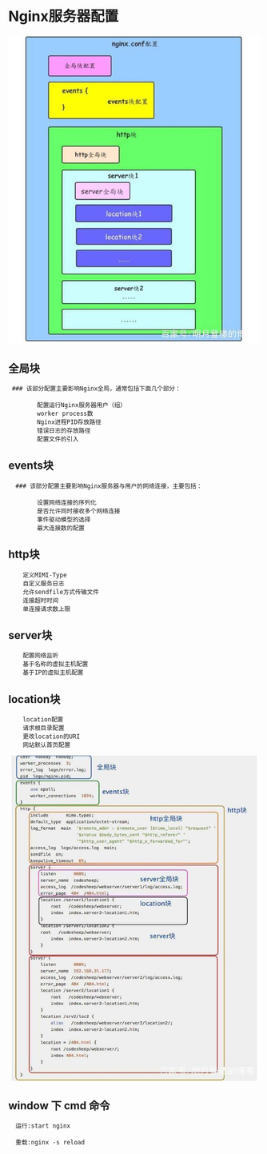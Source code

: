 # Nginx服务器配置

  ![image](https://github.com/Kaaden/font-MD/blob/master/1.jpg)
  
  ## 全局块
     
  
	 ### 该部分配置主要影响Nginx全局，通常包括下面几个部分：
	 
			配置运行Nginx服务器用户（组）
			worker process数
			Nginx进程PID存放路径
			错误日志的存放路径
			配置文件的引入
		
  ## events块
	
	  ### 该部分配置主要影响Nginx服务器与用户的网络连接，主要包括：
	  
	        设置网络连接的序列化
			是否允许同时接收多个网络连接
			事件驱动模型的选择
			最大连接数的配置
			
	
  ##  http块
	   
	    定义MIMI-Type
		自定义服务日志
		允许sendfile方式传输文件
		连接超时时间
		单连接请求数上限
		
  ## server块
	
		配置网络监听
		基于名称的虚拟主机配置
		基于IP的虚拟主机配置
		
  ## location块
	
	    location配置
		请求根目录配置
		更改location的URI
		网站默认首页配置
		
  ![image](https://github.com/Kaaden/font-MD/blob/master/2.jpg)
	
  ## window 下 cmd 命令
   
      运行:start nginx
	  
	  重载:nginx -s reload
	  
	  
	